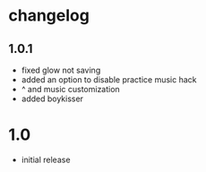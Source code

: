 # changelog

## 1.0.1

 * fixed glow not saving
 * added an option to disable practice music hack
 * ^ and music customization
 * added boykisser

# 1.0

 * initial release